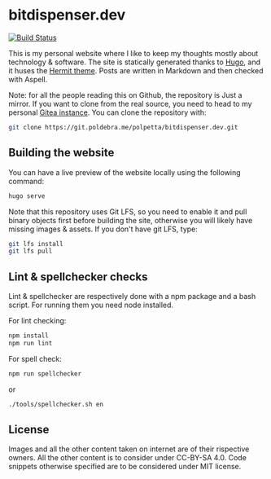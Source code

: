 bitdispenser.dev
===

[![Build Status](https://ci.poldebra.me/api/badges/polpetta/bitdispenser.dev/status.svg)](https://ci.poldebra.me/polpetta/bitdispenser.dev)

This is my personal website where I like to keep my thoughts mostly about
technology & software. The site is statically generated thanks to
[Hugo](https://gohugo.io/), and it huses the [Hermit
theme](https://github.com/Track3/hermit). Posts are written in Markdown and then
checked with Aspell.

Note: for all the people reading this on Github, the repository is Just a
mirror. If you want to clone from the real source, you need to head to my
personal [Gitea instance](https://git.poldebra.me). You can clone the repository
with:
```sh
git clone https://git.poldebra.me/polpetta/bitdispenser.dev.git
```

## Building the website

You can have a live preview of the website locally using the following command:
```sh
hugo serve
```

Note that this repository uses Git LFS, so you need to enable it and pull binary
objects first before building the site, otherwise you will likely have missing
images & assets. If you don't have git LFS, type:
```sh
git lfs install
git lfs pull
```

## Lint & spellchecker checks

Lint & spellchecker are respectively done with a npm package and a bash script.
For running them you need node installed.

For lint checking:
```sh
npm install
npm run lint
```

For spell check:
```sh
npm run spellchecker
```
or
```sh
./tools/spellchecker.sh en
```

## License

Images and all the other content taken on internet are of their rispective
owners. All the other content is to consider under CC-BY-SA 4.0. Code snippets
otherwise specified are to be considered under MIT license.
